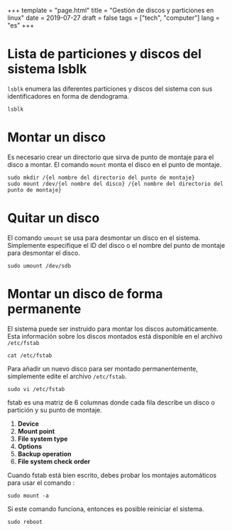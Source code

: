 +++
template = "page.html"
title = "Gestión de discos y particiones en linux"
date =  2019-07-27
draft = false
tags = ["tech", "computer"]
lang = "es"
+++


# Lista de particiones y discos del sistema  lsblk

`lsblk` enumera las diferentes particiones y discos del sistema con sus identificadores en forma de dendograma.

```
lsblk
```

#  Montar un disco

Es necesario crear un directorio que sirva de punto de montaje para el disco a montar. El comando `mount` monta el disco en el punto de montaje.

```
sudo mkdir /{el nombre del directorio del punto de montaje}
sudo mount /dev/{el nombre del disco} /{el nombre del directorio del punto de montaje}
```

# Quitar un disco

El comando `umount` se usa para desmontar un disco en el sistema. Simplemente especifique el ID del disco o el nombre del punto de montaje para desmontar el disco.

```
sudo umount /dev/sdb
```

# Montar un disco de forma permanente


El sistema puede ser instruido para montar los discos automáticamente. Esta información sobre los discos montados está disponible en el archivo `/etc/fstab`

```
cat /etc/fstab
```

Para añadir un nuevo disco para ser montado permanentemente, simplemente edite el archivo `/etc/fstab`.

```
sudo vi /etc/fstab
```
fstab es una matriz de 6 columnas donde cada fila describe un disco o partición y su punto de montaje.

1. **Device** 
2. **Mount point**
3. **File system type**
4. **Options**
5. **Backup operation**
6. **File system check order**

Cuando fstab está bien escrito, debes probar los montajes automáticos para usar el comando :

```
sudo mount -a
```

Si este comando funciona, entonces es posible reiniciar el sistema.

```
sudo reboot
```
